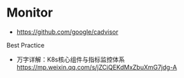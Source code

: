 # Monitor

- https://github.com/google/cadvisor


Best Practice
- 万字详解：K8s核心组件与指标监控体系 https://mp.weixin.qq.com/s/jZCiQEKdMxZbuXmG7jdg-A
